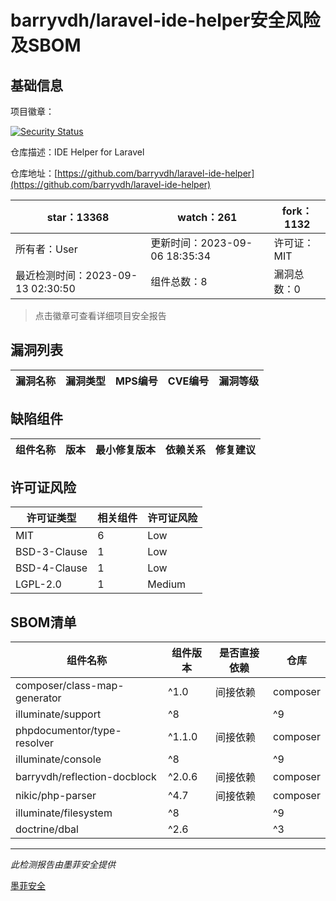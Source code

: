 # barryvdh/laravel-ide-helper安全风险及SBOM

## 基础信息

项目徽章：

[![Security Status](https://www.murphysec.com/platform3/v31/badge/1701664462167736320.svg)](https://www.murphysec.com/console/report/1696589708971634688/1701664462167736320)

仓库描述：IDE Helper for Laravel

仓库地址：[https://github.com/barryvdh/laravel-ide-helper](https://github.com/barryvdh/laravel-ide-helper)

| star：13368 | watch：261 | fork：1132 |
| ----------- | -------------- | ------------ |
| 所有者：User | 更新时间：2023-09-06 18:35:34 | 许可证：MIT |
| 最近检测时间：2023-09-13 02:30:50 | 组件总数：8 | 漏洞总数：0 |

> 点击徽章可查看详细项目安全报告



## 漏洞列表

| 漏洞名称 | 漏洞类型 | MPS编号 | CVE编号 | 漏洞等级 |
| ------- | ------ | ------- | ------ | ----- |





## 缺陷组件

| 组件名称 | 版本 | 最小修复版本 | 依赖关系 | 修复建议 |
| -------- | ---- | ------------ | -------- | -------- |





## 许可证风险

| 许可证类型 | 相关组件 | 许可证风险 |
| ---------- | -------- | ---------- |
|MIT|6|Low|
|BSD-3-Clause|1|Low|
|BSD-4-Clause|1|Low|
|LGPL-2.0|1|Medium|




## SBOM清单

| 组件名称 | 组件版本 | 是否直接依赖 | 仓库 |
| -------- | -------- | ------------ | ---- |
|composer/class-map-generator|^1.0|间接依赖|composer|
|illuminate/support|^8 || ^9 || ^10|间接依赖|composer|
|phpdocumentor/type-resolver|^1.1.0|间接依赖|composer|
|illuminate/console|^8 || ^9 || ^10|间接依赖|composer|
|barryvdh/reflection-docblock|^2.0.6|间接依赖|composer|
|nikic/php-parser|^4.7|间接依赖|composer|
|illuminate/filesystem|^8 || ^9 || ^10|间接依赖|composer|
|doctrine/dbal|^2.6 || ^3|间接依赖|composer|


------

*此检测报告由墨菲安全提供*

[墨菲安全](www.murphysec.com)